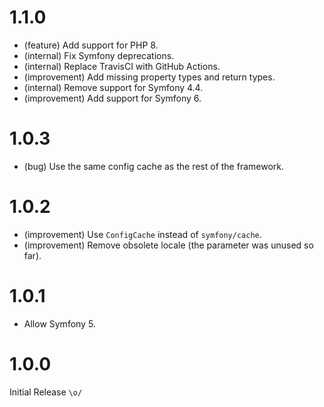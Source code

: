 1.1.0
=====

*   (feature) Add support for PHP 8.
*   (internal) Fix Symfony deprecations.
*   (internal) Replace TravisCI with GitHub Actions.
*   (improvement) Add missing property types and return types.
*   (internal) Remove support for Symfony 4.4.
*   (improvement) Add support for Symfony 6.


1.0.3
=====

*   (bug) Use the same config cache as the rest of the framework.


1.0.2
=====

*   (improvement) Use `ConfigCache` instead of `symfony/cache`.
*   (improvement) Remove obsolete locale (the parameter was unused so far).


1.0.1
=====

*   Allow Symfony 5.


1.0.0
=====

Initial Release `\o/`
